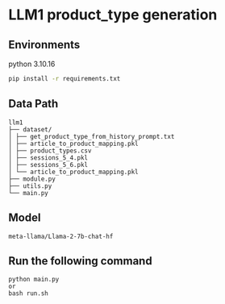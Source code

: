 # LLM1 product_type generation

Environments
---
python 3.10.16
```bash
pip install -r requirements.txt
```

Data Path
---

```
llm1
├── dataset/
│ ├── get_product_type_from_history_prompt.txt
│ ├── article_to_product_mapping.pkl
│ ├── product_types.csv
│ ├── sessions_5_4.pkl
│ ├── sessions_5_6.pkl
│ └── article_to_product_mapping.pkl
├── module.py
├── utils.py
└── main.py
```

Model
---

```
meta-llama/Llama-2-7b-chat-hf
```
Run the following command
---
```
python main.py
or 
bash run.sh
```
